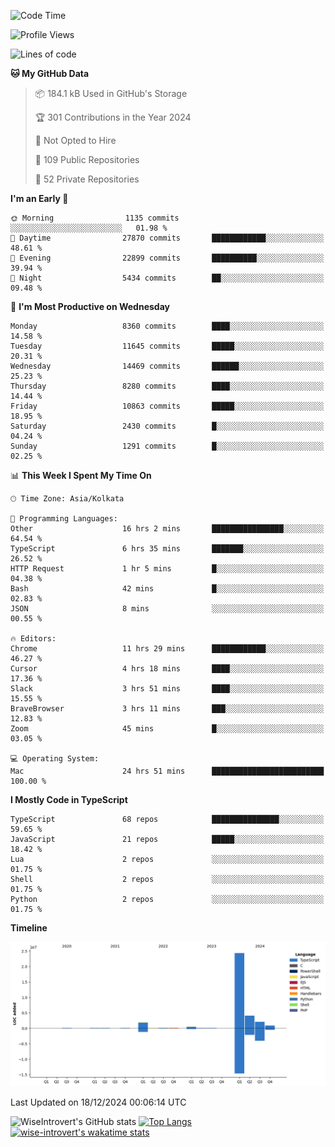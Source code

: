 <!--START_SECTION:waka-->
![Code Time](http://img.shields.io/badge/Code%20Time-1%2C973%20hrs%208%20mins-blue)

![Profile Views](http://img.shields.io/badge/Profile%20Views-0-blue)

![Lines of code](https://img.shields.io/badge/From%20Hello%20World%20I%27ve%20Written-34.3%20million%20lines%20of%20code-blue)

**🐱 My GitHub Data** 

> 📦 184.1 kB Used in GitHub's Storage 
 > 
> 🏆 301 Contributions in the Year 2024
 > 
> 🚫 Not Opted to Hire
 > 
> 📜 109 Public Repositories 
 > 
> 🔑 52 Private Repositories 
 > 
**I'm an Early 🐤** 

```text
🌞 Morning                1135 commits        ░░░░░░░░░░░░░░░░░░░░░░░░░   01.98 % 
🌆 Daytime                27870 commits       ████████████░░░░░░░░░░░░░   48.61 % 
🌃 Evening                22899 commits       ██████████░░░░░░░░░░░░░░░   39.94 % 
🌙 Night                  5434 commits        ██░░░░░░░░░░░░░░░░░░░░░░░   09.48 % 
```
📅 **I'm Most Productive on Wednesday** 

```text
Monday                   8360 commits        ████░░░░░░░░░░░░░░░░░░░░░   14.58 % 
Tuesday                  11645 commits       █████░░░░░░░░░░░░░░░░░░░░   20.31 % 
Wednesday                14469 commits       ██████░░░░░░░░░░░░░░░░░░░   25.23 % 
Thursday                 8280 commits        ████░░░░░░░░░░░░░░░░░░░░░   14.44 % 
Friday                   10863 commits       █████░░░░░░░░░░░░░░░░░░░░   18.95 % 
Saturday                 2430 commits        █░░░░░░░░░░░░░░░░░░░░░░░░   04.24 % 
Sunday                   1291 commits        █░░░░░░░░░░░░░░░░░░░░░░░░   02.25 % 
```


📊 **This Week I Spent My Time On** 

```text
🕑︎ Time Zone: Asia/Kolkata

💬 Programming Languages: 
Other                    16 hrs 2 mins       ████████████████░░░░░░░░░   64.54 % 
TypeScript               6 hrs 35 mins       ███████░░░░░░░░░░░░░░░░░░   26.52 % 
HTTP Request             1 hr 5 mins         █░░░░░░░░░░░░░░░░░░░░░░░░   04.38 % 
Bash                     42 mins             █░░░░░░░░░░░░░░░░░░░░░░░░   02.83 % 
JSON                     8 mins              ░░░░░░░░░░░░░░░░░░░░░░░░░   00.55 % 

🔥 Editors: 
Chrome                   11 hrs 29 mins      ████████████░░░░░░░░░░░░░   46.27 % 
Cursor                   4 hrs 18 mins       ████░░░░░░░░░░░░░░░░░░░░░   17.36 % 
Slack                    3 hrs 51 mins       ████░░░░░░░░░░░░░░░░░░░░░   15.55 % 
BraveBrowser             3 hrs 11 mins       ███░░░░░░░░░░░░░░░░░░░░░░   12.83 % 
Zoom                     45 mins             █░░░░░░░░░░░░░░░░░░░░░░░░   03.05 % 

💻 Operating System: 
Mac                      24 hrs 51 mins      █████████████████████████   100.00 % 
```

**I Mostly Code in TypeScript** 

```text
TypeScript               68 repos            ███████████████░░░░░░░░░░   59.65 % 
JavaScript               21 repos            █████░░░░░░░░░░░░░░░░░░░░   18.42 % 
Lua                      2 repos             ░░░░░░░░░░░░░░░░░░░░░░░░░   01.75 % 
Shell                    2 repos             ░░░░░░░░░░░░░░░░░░░░░░░░░   01.75 % 
Python                   2 repos             ░░░░░░░░░░░░░░░░░░░░░░░░░   01.75 % 
```



**Timeline**

![Lines of Code chart](https://raw.githubusercontent.com/wise-introvert/wise-introvert/master/assets/bar_graph.png)


 Last Updated on 18/12/2024 00:06:14 UTC
<!--END_SECTION:waka-->

![WiseIntrovert's GitHub stats](https://github-readme-stats.vercel.app/api?username=wise-introvert&count_private=true&show_icons=true)
[![Top Langs](https://github-readme-stats.vercel.app/api/top-langs/?username=wise-introvert&langs_count=10)](https://github.com/anuraghazra/github-readme-stats)
[![wise-introvert's wakatime stats](https://github-readme-stats.vercel.app/api/wakatime?username=wiseintrovert)](https://github.com/anuraghazra/github-readme-stats)
